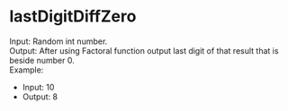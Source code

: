 # lastDigitDiffZero
Input: Random int number. </br>
Output: After using Factoral function output last digit of that result that is beside number 0. </br>
Example: 
  - Input: 10
  - Output: 8
